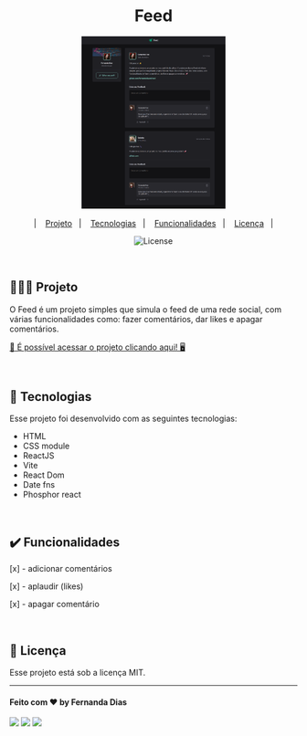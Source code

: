 <h1 align="center"> Feed </h1>

<p align="center">
  <img alt="weather app" src=".github/preview.png" width="50%">
</p>

<p align="center">
  &nbsp;&nbsp;&nbsp;|&nbsp;&nbsp;&nbsp;
      <a href="#-projeto">Projeto</a>&nbsp;&nbsp;&nbsp;|&nbsp;&nbsp;&nbsp;
  <a href="#-tecnologias">Tecnologias</a>&nbsp;&nbsp;&nbsp;|&nbsp;&nbsp;&nbsp;
  <a href="#-funcionalidades">Funcionalidades</a>&nbsp;&nbsp;&nbsp;|&nbsp;&nbsp;&nbsp;
  <a href="#memo-licença">Licença</a>&nbsp;&nbsp;&nbsp;|&nbsp;&nbsp;&nbsp;
</p>

<p align="center">
  <img alt="License" src="https://img.shields.io/static/v1?label=license&message=MIT&color=49AA26&labelColor=000000">
</p>
<br>

## 👩🏻‍💻 Projeto
<p>
O Feed é um projeto simples que simula o feed de uma rede social, com várias funcionalidades como: fazer comentários, dar likes e apagar comentários.
</p>

[🔗 É possível acessar o projeto clicando aqui! 🖥️](https://feed-eosin-tau.vercel.app/)

<br>

## 🚀 Tecnologias

Esse projeto foi desenvolvido com as seguintes tecnologias:

- HTML
- CSS module
- ReactJS
- Vite
- React Dom
- Date fns
- Phosphor react

<br>

## ✔️ Funcionalidades

[x] - adicionar comentários

[x] - aplaudir (likes)

[x] - apagar comentário

<br>


## :memo: Licença

Esse projeto está sob a licença MIT.

---
#### Feito com ♥ by Fernanda Dias
<div>
<p align="left">
<a href="https://www.linkedin.com/in/fernandadiasme" target="_blank"><img src="https://img.shields.io/badge/-LinkedIn-%230077B5?style=for-the-badge&logo=linkedin&logoColor=white" target="_blank"></a>  
<a href = "mailto:fernandadias.dev@gmail.com"><img src="https://img.shields.io/badge/-Gmail-%23333?style=for-the-badge&logo=gmail&logoColor=white" target="_blank"></a>
<a href="https://instagram.com/ferandadias" target="_blank"><img src="https://img.shields.io/badge/-Instagram-%23E4405F?style=for-the-badge&logo=instagram&logoColor=white" target="_blank"></a>
</div>





















